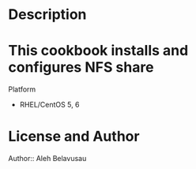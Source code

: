
Description
===========
This cookbook installs and configures NFS share 
===========

Platform
* RHEL/CentOS 5, 6

License and Author
==================
Author:: Aleh Belavusau